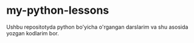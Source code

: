 # my-python-lessons
Ushbu repositotyda python bo'yicha o'rgangan darslarim va shu asosida yozgan kodlarim bor.
